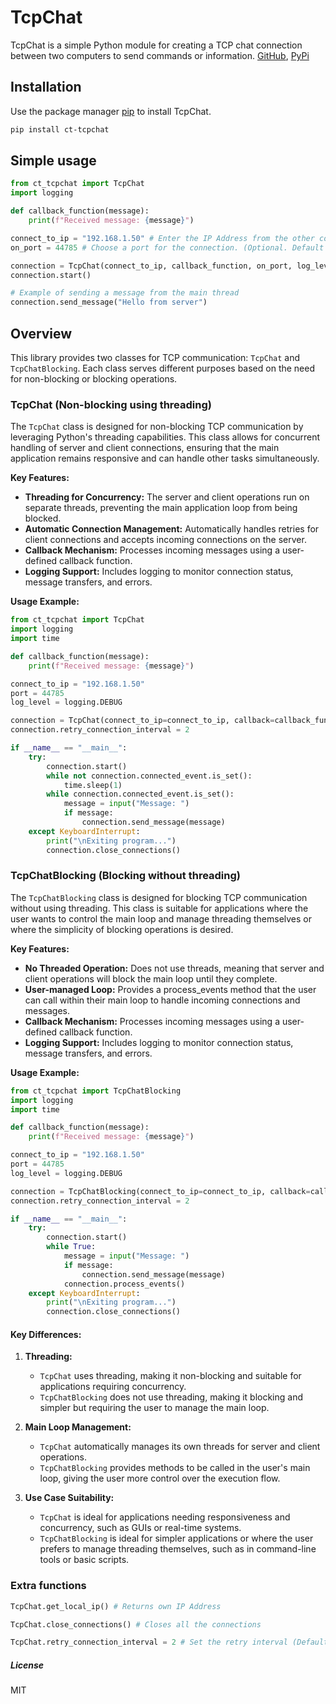 # TcpChat
TcpChat is a simple Python module for creating a TCP chat connection between two computers to send commands or information.
[GitHub](https://github.com/clevrthings/tcpChat), [PyPi](https://pypi.org/project/ct-tcpchat/)

## Installation
Use the package manager [pip](https://pip.pypa.io/en/stable/) to install TcpChat.

```bash
pip install ct-tcpchat
```

## Simple usage
```python
from ct_tcpchat import TcpChat
import logging

def callback_function(message):
    print(f"Received message: {message}")

connect_to_ip = "192.168.1.50" # Enter the IP Address from the other computer
on_port = 44785 # Choose a port for the connection. (Optional. Default = 44785)

connection = TcpChat(connect_to_ip, callback_function, on_port, log_level=logging.INFO)
connection.start()

# Example of sending a message from the main thread
connection.send_message("Hello from server")
```

## Overview
This library provides two classes for TCP communication: `TcpChat` and `TcpChatBlocking`. Each class serves different purposes based on the need for non-blocking or blocking operations.

### TcpChat (Non-blocking using threading)
The `TcpChat` class is designed for non-blocking TCP communication by leveraging Python's threading capabilities. This class allows for concurrent handling of server and client connections, ensuring that the main application remains responsive and can handle other tasks simultaneously.

**Key Features:**
- **Threading for Concurrency:** The server and client operations run on separate threads, preventing the main application loop from being blocked.
- **Automatic Connection Management:** Automatically handles retries for client connections and accepts incoming connections on the server.
- **Callback Mechanism:** Processes incoming messages using a user-defined callback function.
- **Logging Support:** Includes logging to monitor connection status, message transfers, and errors.

**Usage Example:**
```python
from ct_tcpchat import TcpChat
import logging
import time

def callback_function(message):
    print(f"Received message: {message}")

connect_to_ip = "192.168.1.50"
port = 44785
log_level = logging.DEBUG

connection = TcpChat(connect_to_ip=connect_to_ip, callback=callback_function, port=port, log_level=log_level)
connection.retry_connection_interval = 2

if __name__ == "__main__":
    try:
        connection.start()
        while not connection.connected_event.is_set():
            time.sleep(1)
        while connection.connected_event.is_set():
            message = input("Message: ")
            if message:
                connection.send_message(message)
    except KeyboardInterrupt:
        print("\nExiting program...")
        connection.close_connections()
```

### TcpChatBlocking (Blocking without threading)
The `TcpChatBlocking` class is designed for blocking TCP communication without using threading. This class is suitable for applications where the user wants to control the main loop and manage threading themselves or where the simplicity of blocking operations is desired.

**Key Features:**
- **No Threaded Operation:** Does not use threads, meaning that server and client operations will block the main loop until they complete.
- **User-managed Loop:** Provides a process_events method that the user can call within their main loop to handle incoming connections and messages.
- **Callback Mechanism:** Processes incoming messages using a user-defined callback function.
- **Logging Support:** Includes logging to monitor connection status, message transfers, and errors.

**Usage Example:**
```python
from ct_tcpchat import TcpChatBlocking
import logging
import time

def callback_function(message):
    print(f"Received message: {message}")

connect_to_ip = "192.168.1.50"
port = 44785
log_level = logging.DEBUG

connection = TcpChatBlocking(connect_to_ip=connect_to_ip, callback=callback_function, port=port, log_level=log_level)
connection.retry_connection_interval = 2

if __name__ == "__main__":
    try:
        connection.start()
        while True:
            message = input("Message: ")
            if message:
                connection.send_message(message)
            connection.process_events()
    except KeyboardInterrupt:
        print("\nExiting program...")
        connection.close_connections()
```

#### Key Differences:
1. **Threading:**
   - `TcpChat` uses threading, making it non-blocking and suitable for applications requiring concurrency.
   - `TcpChatBlocking` does not use threading, making it blocking and simpler but requiring the user to manage the main loop.
   
2. **Main Loop Management:**
   - `TcpChat` automatically manages its own threads for server and client operations.
   - `TcpChatBlocking` provides methods to be called in the user's main loop, giving the user more control over the execution flow.

3. **Use Case Suitability:**
   - `TcpChat` is ideal for applications needing responsiveness and concurrency, such as GUIs or real-time systems.
   - `TcpChatBlocking` is ideal for simpler applications or where the user prefers to manage threading themselves, such as in command-line tools or basic scripts.

### Extra functions
```python
TcpChat.get_local_ip() # Returns own IP Address

TcpChat.close_connections() # Closes all the connections

TcpChat.retry_connection_interval = 2 # Set the retry interval (Default = 5 seconds)
```

##### License
MIT